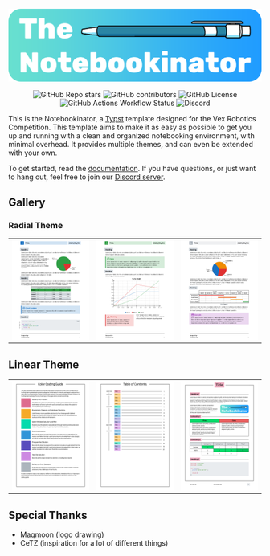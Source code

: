 <div align="center">

![alt text](./logo.png)

</div>

<div align="center">

![GitHub Repo stars](https://img.shields.io/github/stars/battlech1cken/notebookinator?style=for-the-badge)
![GitHub contributors](https://img.shields.io/github/contributors/battlech1cken/notebookinator?style=for-the-badge)
![GitHub License](https://img.shields.io/github/license/battlech1cken/notebookinator?style=for-the-badge)
![GitHub Actions Workflow Status](https://img.shields.io/github/actions/workflow/status/battlech1cken/notebookinator/ci.yml?style=for-the-badge&label=CI)
![Discord](https://img.shields.io/discord/1183511612322222183?style=for-the-badge&logo=discord&label=Discord)

</div>

This is the Notebookinator, a [Typst](https://github.com/typst/typst) template designed for the Vex Robotics Competition. This template aims to make it as easy as possible to get you up and running with a clean and organized notebooking environment, with minimal overhead. It provides multiple themes, and can even be extended with your own.

To get started, read the [documentation](./docs.pdf). If you have questions, or just want to hang out, feel free to join our [Discord server](https://discord.gg/sUpcVPtBDg).

## Gallery

### Radial Theme

<table>
    <tr>
    <td>
    <a href="./gallery/radial.typ">
      <img src="./gallery/radial-4.png" width="350px">
    </a>
  </td>
  <td>
    <a href="./gallery/radial.typ">
      <img src="./gallery/radial-5.png" width="350px">
    </a>
  </td>

  <td>
    <a href="./gallery/radial.typ">
      <img src="./gallery/radial-6.png" width="350px">
    </a>
  </td>
</tr>
</table>

## Linear Theme

<table>
    <tr>
    <td>
    <a href="./gallery/linear.typ">
      <img src="./gallery/linear-03.png" width="350px">
    </a>
  </td>
  <td>
    <a href="./gallery/linear.typ">
      <img src="./gallery/linear-04.png" width="350px">
    </a>
  </td>

  <td>
    <a href="./gallery/linear.typ">
      <img src="./gallery/linear-05.png" width="350px">
    </a>
  </td>
</tr>
</table>

## Special Thanks

- Maqmoon (logo drawing)
- CeTZ (inspiration for a lot of different things)
